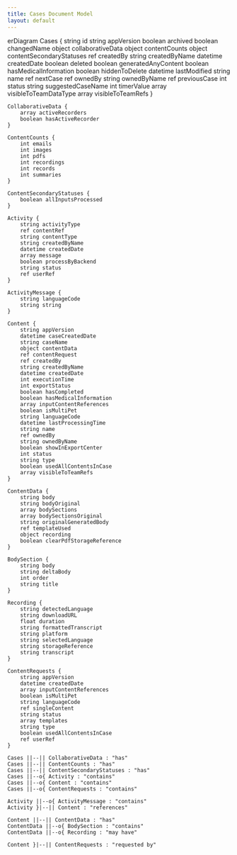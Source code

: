 ```yaml
---
title: Cases Document Model
layout: default
---
```


<div class="mermaid">
erDiagram
    Cases {
        string id
        string appVersion
        boolean archived
        boolean changedName
        object collaborativeData
        object contentCounts
        object contentSecondaryStatuses
        ref createdBy
        string createdByName
        datetime createdDate
        boolean deleted
        boolean generatedAnyContent
        boolean hasMedicalInformation
        boolean hiddenToDelete
        datetime lastModified
        string name
        ref nextCase
        ref ownedBy
        string ownedByName
        ref previousCase
        int status
        string suggestedCaseName
        int timerValue
        array visibleToTeamDataType
        array visibleToTeamRefs
    }

    CollaborativeData {
        array activeRecorders
        boolean hasActiveRecorder
    }

    ContentCounts {
        int emails
        int images
        int pdfs
        int recordings
        int records
        int summaries
    }

    ContentSecondaryStatuses {
        boolean allInputsProcessed
    }

    Activity {
        string activityType
        ref contentRef
        string contentType
        string createdByName
        datetime createdDate
        array message
        boolean processByBackend
        string status
        ref userRef
    }

    ActivityMessage {
        string languageCode
        string string
    }

    Content {
        string appVersion
        datetime caseCreatedDate
        string caseName
        object contentData
        ref contentRequest
        ref createdBy
        string createdByName
        datetime createdDate
        int executionTime
        int exportStatus
        boolean hasCompleted
        boolean hasMedicalInformation
        array inputContentReferences
        boolean isMultiPet
        string languageCode
        datetime lastProcessingTime
        string name
        ref ownedBy
        string ownedByName
        boolean showInExportCenter
        int status
        string type
        boolean usedAllContentsInCase
        array visibleToTeamRefs
    }

    ContentData {
        string body
        string bodyOriginal
        array bodySections
        array bodySectionsOriginal
        string originalGeneratedBody
        ref templateUsed
        object recording
        boolean clearPdfStorageReference
    }

    BodySection {
        string body
        string deltaBody
        int order
        string title
    }

    Recording {
        string detectedLanguage
        string downloadURL
        float duration
        string formattedTranscript
        string platform
        string selectedLanguage
        string storageReference
        string transcript
    }

    ContentRequests {
        string appVersion
        datetime createdDate
        array inputContentReferences
        boolean isMultiPet
        string languageCode
        ref singleContent
        string status
        array templates
        string type
        boolean usedAllContentsInCase
        ref userRef
    }

    Cases ||--|| CollaborativeData : "has"
    Cases ||--|| ContentCounts : "has"
    Cases ||--|| ContentSecondaryStatuses : "has"
    Cases ||--o{ Activity : "contains"
    Cases ||--o{ Content : "contains"
    Cases ||--o{ ContentRequests : "contains"
    
    Activity ||--o{ ActivityMessage : "contains"
    Activity }|--|| Content : "references"
    
    Content ||--|| ContentData : "has"
    ContentData ||--o{ BodySection : "contains"
    ContentData ||--o{ Recording : "may have"
    
    Content }|--|| ContentRequests : "requested by"
</div>